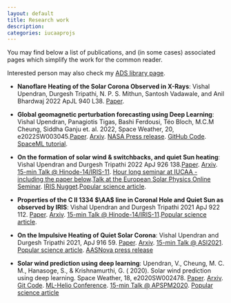 ```yaml
---
layout: default
title: Research work
description: 
categories: iucaaprojs
---
```


You may find below a list of publications, and (in some cases) associated pages which simplify the work for the common reader.

Interested person may also check my [ADS library page](https://ui.adsabs.harvard.edu/public-libraries/8OTQLTKTQJ61YPMhZ8dIjA).

- **Nanoflare Heating of the Solar Corona Observed in X-Rays**: Vishal Upendran, Durgesh Tripathi, N. P. S. Mithun, Santosh Vadawale, and Anil Bhardwaj 2022 ApJL 940 L38. [Paper](https://iopscience.iop.org/article/10.3847/2041-8213/aca078).

- **Global geomagnetic perturbation forecasting using Deep Learning**: Vishal Upendran, Panagiotis Tigas, Bashi Ferdousi, Téo Bloch, M.C.M Cheung, Siddha Ganju et. al. 2022, Space Weather, 20, e2022SW003045.[Paper](https://agupubs.onlinelibrary.wiley.com/doi/10.1029/2022SW003045). [Arxiv](https://arxiv.org/abs/2205.12734). [NASA Press release](https://www.nasa.gov/feature/goddard/2023/sun/nasa-enabled-ai-predictions-may-give-time-to-prepare-for-solar-storms). [GitHub Code](https://github.com/Vishal-Upendran/geoeffectivenet-1). [SpaceML tutorial](https://spaceml.org/repo/project/60c0a78d4ba8cb0012611ad4).

- **On the formation of solar wind & switchbacks, and quiet Sun heating**:  Vishal Upendran and Durgesh Tripathi 2022 ApJ 926 138.[Paper](https://doi.org/10.3847/1538-4357/ac3d88). [Arxiv](https://arxiv.org/abs/2111.11668). [15-min Talk @ Hinode-14/IRIS-11](https://www.youtube.com/watch?v=6ptvAIbe7sY). [Hour long seminar at IUCAA - including the paper below](https://www.youtube.com/watch?v=67wRqZl64cA).[Talk at the European Solar Physics Online Seminar](https://espos.stream/2021/12/16/Upendran/). [IRIS Nugget](https://iris.lmsal.com/nugget).[Popular science article](https://cosmicvarta.in/vishal_article_anyway_plasma_moves).

- **Properties of the C II 1334 $\AA$ line in Coronal Hole and Quiet Sun as observed by IRIS**: Vishal Upendran and Durgesh Tripathi 2021 ApJ 922 112. [Paper](https://iopscience.iop.org/article/10.3847/1538-4357/ac2575). [Arxiv](https://arxiv.org/abs/2109.04287). [15-min Talk @ Hinode-14/IRIS-11](https://www.youtube.com/watch?v=6ptvAIbe7sY).[Popular science article](https://cosmicvarta.in/solar-chromosphere-spectral-lines-vishal).

- **On the Impulsive Heating of Quiet Solar Corona**:  Vishal Upendran and Durgesh Tripathi 2021, ApJ 916 59. [Paper](https://iopscience.iop.org/article/10.3847/1538-4357/abf65a#artAbst). [Arxiv](https://arxiv.org/abs/2103.16824). [15-min Talk @ ASI2021](https://youtu.be/Wx-4yrBfljM?t=2549). [Popular science article](https://cosmicvarta.in/vishal_machine_learning_corona_article). [AASNova press release](https://aasnova.org/2021/08/09/featured-image-keeping-tabs-on-the-quiet-sun/)


- **Solar wind prediction using deep learning**: Upendran, V., Cheung, M. C. M., Hanasoge, S., & Krishnamurthi, G. ( 2020). Solar wind prediction using deep learning. Space Weather, 18, e2020SW002478. [Paper](https://doi.org/10.1029/2020SW002478). [Arxiv](https://arxiv.org/abs/2006.05825). [Git Code](https://github.com/Vishal-Upendran/WindNet). [ML-Helio Conference](https://zenodo.org/record/3866169#.X1CjaIbhV0A). [15-min Talk @ APSPM2020](https://www.youtube.com/watch?v=5r1cmXyv0UE&t=2806s). [Popular science article](https://cosmicvarta.in/sun-to-earth-using-ai-vishal)

